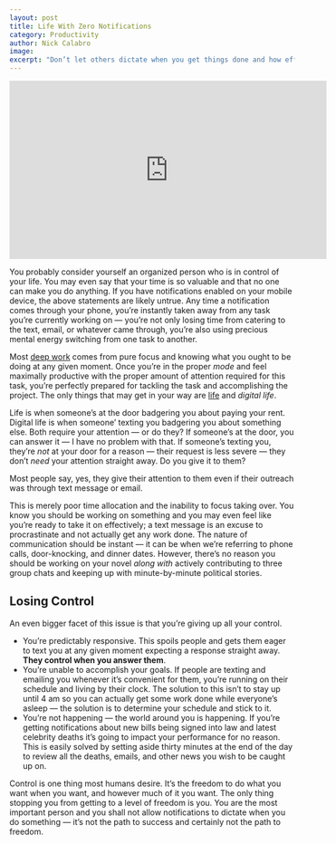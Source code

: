 ```yaml
---
layout: post
title: Life With Zero Notifications
category: Productivity
author: Nick Calabro
image: 
excerpt: "Don’t let others dictate when you get things done and how effective you’ll be given certain times. You’re in control of the energy you put in to communication"
---
```


<meta name="twitter:card" content="summary" />
<meta name="twitter:site" content="@NickCalabs" />
<meta name="twitter:title" content="{{ page.title }}" />
<meta name="twitter:description" content="Nick Calabro's Blog" />

<iframe width="560" height="315" src="https://www.youtube.com/embed/vGEe6bM4nKc" frameborder="0" gesture="media" allowfullscreen></iframe>

<p>You probably consider yourself an organized person who is in control of your life. You may even say that your time is so valuable and that no one can make you do anything. If you have notifications enabled on your mobile device, the above statements are likely untrue. Any time a notification comes through your phone, you’re instantly taken away from any task you’re currently working on — you’re not only losing time from catering to the text, email, or whatever came through, you’re also using precious mental energy switching from one task to another. </p>

<p>Most <a href="nickcalabro.com/deep-Work-Book-Review">deep work</a> comes from pure focus and knowing what you ought to be doing at any given moment. Once you’re in the proper <em>mode</em> and feel maximally productive with the proper amount of attention required for this task, you’re perfectly prepared for tackling the task and accomplishing the project. The only things that may get in your way are <a href="https://www.youtube.com/watch?v=GasN4Y9jx7Y">life</a> and <em>digital life</em>.</p>

<p>Life is when someone’s at the door badgering you about paying your rent. Digital life is when someone’ texting you badgering you about something else. Both require your attention — or do they? If someone’s at the door, you can answer it — I have no problem with that. If someone’s texting you, they’re <em>not</em> at your door for a reason — their request is less severe — they don’t <em>need</em> your attention straight away. Do you give it to them? </p>

<p>Most people say, yes, they give their attention to them even if their outreach was through text message or email. </p>

<p>This is merely poor time allocation and the inability to focus taking over. You know you should be working on something and you may even feel like you’re ready to take it on effectively; a text message is an excuse to procrastinate and not actually get any work done. The nature of communication should be instant — it can be when we’re referring to phone calls, door-knocking, and dinner dates. However, there’s no reason you should be working on your novel <em>along with</em> actively contributing to three group chats and keeping up with minute-by-minute political stories.</p>

<h2>Losing Control</h2>

<p>An even bigger facet of this issue is that you’re giving up all your control.</p>

<ul>
	<li>You’re predictably responsive. This spoils people and gets them eager to text you at any given moment expecting a response straight away. <strong>They control when you answer them</strong>.</li>
	<li>You’re unable to accomplish your goals. If people are texting and emailing you whenever it’s convenient for them, you’re running on their schedule and living by their clock. The solution to this isn’t to stay up until 4 am so you can actually get some work done while everyone’s asleep — the solution is to determine your schedule and stick to it.</li>
	<li>You’re not happening — the world around you is happening. If you’re getting notifications about new bills being signed into law and latest celebrity deaths it’s going to impact your performance for no reason. This is easily solved by setting aside thirty minutes at the end of the day to review all the deaths, emails, and other news you wish to be caught up on. </li>
</ul>

<p>Control is one thing most humans desire. It’s the freedom to do what you want when you want, and however much of it you want. The only thing stopping you from getting to a level of freedom is you. You are the most important person and you shall not allow notifications to dictate when you do something — it’s not the path to success and certainly not the path to freedom.</p>


